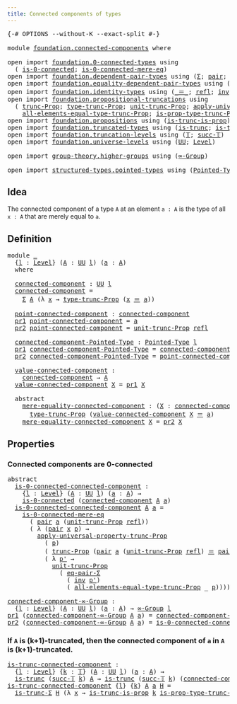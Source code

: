```yaml
---
title: Connected components of types
---
```


<pre class="Agda"><a id="55" class="Symbol">{-#</a> <a id="59" class="Keyword">OPTIONS</a> <a id="67" class="Pragma">--without-K</a> <a id="79" class="Pragma">--exact-split</a> <a id="93" class="Symbol">#-}</a>

<a id="98" class="Keyword">module</a> <a id="105" href="foundation.connected-components.html" class="Module">foundation.connected-components</a> <a id="137" class="Keyword">where</a>

<a id="144" class="Keyword">open</a> <a id="149" class="Keyword">import</a> <a id="156" href="foundation.0-connected-types.html" class="Module">foundation.0-connected-types</a> <a id="185" class="Keyword">using</a>
  <a id="193" class="Symbol">(</a> <a id="195" href="foundation.0-connected-types.html#1858" class="Function">is-0-connected</a><a id="209" class="Symbol">;</a> <a id="211" href="foundation.0-connected-types.html#2434" class="Function">is-0-connected-mere-eq</a><a id="233" class="Symbol">)</a>
<a id="235" class="Keyword">open</a> <a id="240" class="Keyword">import</a> <a id="247" href="foundation.dependent-pair-types.html" class="Module">foundation.dependent-pair-types</a> <a id="279" class="Keyword">using</a> <a id="285" class="Symbol">(</a><a id="286" href="foundation-core.dependent-pair-types.html#515" class="Record">Σ</a><a id="287" class="Symbol">;</a> <a id="289" href="foundation-core.dependent-pair-types.html#588" class="InductiveConstructor">pair</a><a id="293" class="Symbol">;</a> <a id="295" href="foundation-core.dependent-pair-types.html#605" class="Field">pr1</a><a id="298" class="Symbol">;</a> <a id="300" href="foundation-core.dependent-pair-types.html#617" class="Field">pr2</a><a id="303" class="Symbol">)</a>
<a id="305" class="Keyword">open</a> <a id="310" class="Keyword">import</a> <a id="317" href="foundation.equality-dependent-pair-types.html" class="Module">foundation.equality-dependent-pair-types</a> <a id="358" class="Keyword">using</a> <a id="364" class="Symbol">(</a><a id="365" href="foundation-core.equality-dependent-pair-types.html#1278" class="Function">eq-pair-Σ</a><a id="374" class="Symbol">)</a>
<a id="376" class="Keyword">open</a> <a id="381" class="Keyword">import</a> <a id="388" href="foundation.identity-types.html" class="Module">foundation.identity-types</a> <a id="414" class="Keyword">using</a> <a id="420" class="Symbol">(</a><a id="421" href="foundation-core.identity-types.html#1865" class="Function Operator">_＝_</a><a id="424" class="Symbol">;</a> <a id="426" href="foundation-core.identity-types.html#1820" class="InductiveConstructor">refl</a><a id="430" class="Symbol">;</a> <a id="432" href="foundation-core.identity-types.html#2729" class="Function">inv</a><a id="435" class="Symbol">)</a>
<a id="437" class="Keyword">open</a> <a id="442" class="Keyword">import</a> <a id="449" href="foundation.propositional-truncations.html" class="Module">foundation.propositional-truncations</a> <a id="486" class="Keyword">using</a>
  <a id="494" class="Symbol">(</a> <a id="496" href="foundation.propositional-truncations.html#2707" class="Function">trunc-Prop</a><a id="506" class="Symbol">;</a> <a id="508" href="foundation.propositional-truncations.html#2209" class="Function">type-trunc-Prop</a><a id="523" class="Symbol">;</a> <a id="525" href="foundation.propositional-truncations.html#2293" class="Function">unit-trunc-Prop</a><a id="540" class="Symbol">;</a> <a id="542" href="foundation.propositional-truncations.html#5775" class="Function">apply-universal-property-trunc-Prop</a><a id="577" class="Symbol">;</a>
    <a id="583" href="foundation.propositional-truncations.html#2514" class="Function">all-elements-equal-type-trunc-Prop</a><a id="617" class="Symbol">;</a> <a id="619" href="foundation.propositional-truncations.html#2388" class="Function">is-prop-type-trunc-Prop</a><a id="642" class="Symbol">)</a>
<a id="644" class="Keyword">open</a> <a id="649" class="Keyword">import</a> <a id="656" href="foundation.propositions.html" class="Module">foundation.propositions</a> <a id="680" class="Keyword">using</a> <a id="686" class="Symbol">(</a><a id="687" href="foundation.propositions.html#979" class="Function">is-trunc-is-prop</a><a id="703" class="Symbol">)</a>
<a id="705" class="Keyword">open</a> <a id="710" class="Keyword">import</a> <a id="717" href="foundation.truncated-types.html" class="Module">foundation.truncated-types</a> <a id="744" class="Keyword">using</a> <a id="750" class="Symbol">(</a><a id="751" href="foundation-core.truncated-types.html#1749" class="Function">is-trunc</a><a id="759" class="Symbol">;</a> <a id="761" href="foundation-core.truncated-types.html#5863" class="Function">is-trunc-Σ</a><a id="771" class="Symbol">)</a>
<a id="773" class="Keyword">open</a> <a id="778" class="Keyword">import</a> <a id="785" href="foundation.truncation-levels.html" class="Module">foundation.truncation-levels</a> <a id="814" class="Keyword">using</a> <a id="820" class="Symbol">(</a><a id="821" href="foundation-core.truncation-levels.html#395" class="Datatype">𝕋</a><a id="822" class="Symbol">;</a> <a id="824" href="foundation-core.truncation-levels.html#432" class="InductiveConstructor">succ-𝕋</a><a id="830" class="Symbol">)</a>
<a id="832" class="Keyword">open</a> <a id="837" class="Keyword">import</a> <a id="844" href="foundation.universe-levels.html" class="Module">foundation.universe-levels</a> <a id="871" class="Keyword">using</a> <a id="877" class="Symbol">(</a><a id="878" href="foundation-core.universe-levels.html#235" class="Primitive">UU</a><a id="880" class="Symbol">;</a> <a id="882" href="Agda.Primitive.html#597" class="Postulate">Level</a><a id="887" class="Symbol">)</a>

<a id="890" class="Keyword">open</a> <a id="895" class="Keyword">import</a> <a id="902" href="group-theory.higher-groups.html" class="Module">group-theory.higher-groups</a> <a id="929" class="Keyword">using</a> <a id="935" class="Symbol">(</a><a id="936" href="group-theory.higher-groups.html#1626" class="Function">∞-Group</a><a id="943" class="Symbol">)</a>

<a id="946" class="Keyword">open</a> <a id="951" class="Keyword">import</a> <a id="958" href="structured-types.pointed-types.html" class="Module">structured-types.pointed-types</a> <a id="989" class="Keyword">using</a> <a id="995" class="Symbol">(</a><a id="996" href="structured-types.pointed-types.html#383" class="Function">Pointed-Type</a><a id="1008" class="Symbol">)</a>
</pre>
## Idea

The connected component of a type `A` at an element `a : A` is the type of all `x : A` that are merely equal to `a`.

## Definition

<pre class="Agda"><a id="1165" class="Keyword">module</a> <a id="1172" href="foundation.connected-components.html#1172" class="Module">_</a>
  <a id="1176" class="Symbol">{</a><a id="1177" href="foundation.connected-components.html#1177" class="Bound">l</a> <a id="1179" class="Symbol">:</a> <a id="1181" href="Agda.Primitive.html#597" class="Postulate">Level</a><a id="1186" class="Symbol">}</a> <a id="1188" class="Symbol">(</a><a id="1189" href="foundation.connected-components.html#1189" class="Bound">A</a> <a id="1191" class="Symbol">:</a> <a id="1193" href="foundation-core.universe-levels.html#235" class="Primitive">UU</a> <a id="1196" href="foundation.connected-components.html#1177" class="Bound">l</a><a id="1197" class="Symbol">)</a> <a id="1199" class="Symbol">(</a><a id="1200" href="foundation.connected-components.html#1200" class="Bound">a</a> <a id="1202" class="Symbol">:</a> <a id="1204" href="foundation.connected-components.html#1189" class="Bound">A</a><a id="1205" class="Symbol">)</a>
  <a id="1209" class="Keyword">where</a>

  <a id="1218" href="foundation.connected-components.html#1218" class="Function">connected-component</a> <a id="1238" class="Symbol">:</a> <a id="1240" href="foundation-core.universe-levels.html#235" class="Primitive">UU</a> <a id="1243" href="foundation.connected-components.html#1177" class="Bound">l</a>
  <a id="1247" href="foundation.connected-components.html#1218" class="Function">connected-component</a> <a id="1267" class="Symbol">=</a>
    <a id="1273" href="foundation-core.dependent-pair-types.html#515" class="Record">Σ</a> <a id="1275" href="foundation.connected-components.html#1189" class="Bound">A</a> <a id="1277" class="Symbol">(λ</a> <a id="1280" href="foundation.connected-components.html#1280" class="Bound">x</a> <a id="1282" class="Symbol">→</a> <a id="1284" href="foundation.propositional-truncations.html#2209" class="Function">type-trunc-Prop</a> <a id="1300" class="Symbol">(</a><a id="1301" href="foundation.connected-components.html#1280" class="Bound">x</a> <a id="1303" href="foundation-core.identity-types.html#1865" class="Function Operator">＝</a> <a id="1305" href="foundation.connected-components.html#1200" class="Bound">a</a><a id="1306" class="Symbol">))</a>

  <a id="1312" href="foundation.connected-components.html#1312" class="Function">point-connected-component</a> <a id="1338" class="Symbol">:</a> <a id="1340" href="foundation.connected-components.html#1218" class="Function">connected-component</a>
  <a id="1362" href="foundation-core.dependent-pair-types.html#605" class="Field">pr1</a> <a id="1366" href="foundation.connected-components.html#1312" class="Function">point-connected-component</a> <a id="1392" class="Symbol">=</a> <a id="1394" href="foundation.connected-components.html#1200" class="Bound">a</a>
  <a id="1398" href="foundation-core.dependent-pair-types.html#617" class="Field">pr2</a> <a id="1402" href="foundation.connected-components.html#1312" class="Function">point-connected-component</a> <a id="1428" class="Symbol">=</a> <a id="1430" href="foundation.propositional-truncations.html#2293" class="Function">unit-trunc-Prop</a> <a id="1446" href="foundation-core.identity-types.html#1820" class="InductiveConstructor">refl</a>

  <a id="1454" href="foundation.connected-components.html#1454" class="Function">connected-component-Pointed-Type</a> <a id="1487" class="Symbol">:</a> <a id="1489" href="structured-types.pointed-types.html#383" class="Function">Pointed-Type</a> <a id="1502" href="foundation.connected-components.html#1177" class="Bound">l</a>
  <a id="1506" href="foundation-core.dependent-pair-types.html#605" class="Field">pr1</a> <a id="1510" href="foundation.connected-components.html#1454" class="Function">connected-component-Pointed-Type</a> <a id="1543" class="Symbol">=</a> <a id="1545" href="foundation.connected-components.html#1218" class="Function">connected-component</a>
  <a id="1567" href="foundation-core.dependent-pair-types.html#617" class="Field">pr2</a> <a id="1571" href="foundation.connected-components.html#1454" class="Function">connected-component-Pointed-Type</a> <a id="1604" class="Symbol">=</a> <a id="1606" href="foundation.connected-components.html#1312" class="Function">point-connected-component</a>

  <a id="1635" href="foundation.connected-components.html#1635" class="Function">value-connected-component</a> <a id="1661" class="Symbol">:</a>
    <a id="1667" href="foundation.connected-components.html#1218" class="Function">connected-component</a> <a id="1687" class="Symbol">→</a> <a id="1689" href="foundation.connected-components.html#1189" class="Bound">A</a>
  <a id="1693" href="foundation.connected-components.html#1635" class="Function">value-connected-component</a> <a id="1719" href="foundation.connected-components.html#1719" class="Bound">X</a> <a id="1721" class="Symbol">=</a> <a id="1723" href="foundation-core.dependent-pair-types.html#605" class="Field">pr1</a> <a id="1727" href="foundation.connected-components.html#1719" class="Bound">X</a>

  <a id="1732" class="Keyword">abstract</a>
    <a id="1745" href="foundation.connected-components.html#1745" class="Function">mere-equality-connected-component</a> <a id="1779" class="Symbol">:</a> <a id="1781" class="Symbol">(</a><a id="1782" href="foundation.connected-components.html#1782" class="Bound">X</a> <a id="1784" class="Symbol">:</a> <a id="1786" href="foundation.connected-components.html#1218" class="Function">connected-component</a><a id="1805" class="Symbol">)</a> <a id="1807" class="Symbol">→</a>
      <a id="1815" href="foundation.propositional-truncations.html#2209" class="Function">type-trunc-Prop</a> <a id="1831" class="Symbol">(</a><a id="1832" href="foundation.connected-components.html#1635" class="Function">value-connected-component</a> <a id="1858" href="foundation.connected-components.html#1782" class="Bound">X</a> <a id="1860" href="foundation-core.identity-types.html#1865" class="Function Operator">＝</a> <a id="1862" href="foundation.connected-components.html#1200" class="Bound">a</a><a id="1863" class="Symbol">)</a>
    <a id="1869" href="foundation.connected-components.html#1745" class="Function">mere-equality-connected-component</a> <a id="1903" href="foundation.connected-components.html#1903" class="Bound">X</a> <a id="1905" class="Symbol">=</a> <a id="1907" href="foundation-core.dependent-pair-types.html#617" class="Field">pr2</a> <a id="1911" href="foundation.connected-components.html#1903" class="Bound">X</a>
</pre>
## Properties

### Connected components are 0-connected

<pre class="Agda"><a id="1983" class="Keyword">abstract</a>
  <a id="is-0-connected-connected-component"></a><a id="1994" href="foundation.connected-components.html#1994" class="Function">is-0-connected-connected-component</a> <a id="2029" class="Symbol">:</a>
    <a id="2035" class="Symbol">{</a><a id="2036" href="foundation.connected-components.html#2036" class="Bound">l</a> <a id="2038" class="Symbol">:</a> <a id="2040" href="Agda.Primitive.html#597" class="Postulate">Level</a><a id="2045" class="Symbol">}</a> <a id="2047" class="Symbol">(</a><a id="2048" href="foundation.connected-components.html#2048" class="Bound">A</a> <a id="2050" class="Symbol">:</a> <a id="2052" href="foundation-core.universe-levels.html#235" class="Primitive">UU</a> <a id="2055" href="foundation.connected-components.html#2036" class="Bound">l</a><a id="2056" class="Symbol">)</a> <a id="2058" class="Symbol">(</a><a id="2059" href="foundation.connected-components.html#2059" class="Bound">a</a> <a id="2061" class="Symbol">:</a> <a id="2063" href="foundation.connected-components.html#2048" class="Bound">A</a><a id="2064" class="Symbol">)</a> <a id="2066" class="Symbol">→</a>
    <a id="2072" href="foundation.0-connected-types.html#1858" class="Function">is-0-connected</a> <a id="2087" class="Symbol">(</a><a id="2088" href="foundation.connected-components.html#1218" class="Function">connected-component</a> <a id="2108" href="foundation.connected-components.html#2048" class="Bound">A</a> <a id="2110" href="foundation.connected-components.html#2059" class="Bound">a</a><a id="2111" class="Symbol">)</a>
  <a id="2115" href="foundation.connected-components.html#1994" class="Function">is-0-connected-connected-component</a> <a id="2150" href="foundation.connected-components.html#2150" class="Bound">A</a> <a id="2152" href="foundation.connected-components.html#2152" class="Bound">a</a> <a id="2154" class="Symbol">=</a>
    <a id="2160" href="foundation.0-connected-types.html#2434" class="Function">is-0-connected-mere-eq</a>
      <a id="2189" class="Symbol">(</a> <a id="2191" href="foundation-core.dependent-pair-types.html#588" class="InductiveConstructor">pair</a> <a id="2196" href="foundation.connected-components.html#2152" class="Bound">a</a> <a id="2198" class="Symbol">(</a><a id="2199" href="foundation.propositional-truncations.html#2293" class="Function">unit-trunc-Prop</a> <a id="2215" href="foundation-core.identity-types.html#1820" class="InductiveConstructor">refl</a><a id="2219" class="Symbol">))</a>
      <a id="2228" class="Symbol">(</a> <a id="2230" class="Symbol">λ</a> <a id="2232" class="Symbol">(</a><a id="2233" href="foundation-core.dependent-pair-types.html#588" class="InductiveConstructor">pair</a> <a id="2238" href="foundation.connected-components.html#2238" class="Bound">x</a> <a id="2240" href="foundation.connected-components.html#2240" class="Bound">p</a><a id="2241" class="Symbol">)</a> <a id="2243" class="Symbol">→</a>
        <a id="2253" href="foundation.propositional-truncations.html#5775" class="Function">apply-universal-property-trunc-Prop</a>
          <a id="2299" class="Symbol">(</a> <a id="2301" href="foundation.connected-components.html#2240" class="Bound">p</a><a id="2302" class="Symbol">)</a>
          <a id="2314" class="Symbol">(</a> <a id="2316" href="foundation.propositional-truncations.html#2707" class="Function">trunc-Prop</a> <a id="2327" class="Symbol">(</a><a id="2328" href="foundation-core.dependent-pair-types.html#588" class="InductiveConstructor">pair</a> <a id="2333" href="foundation.connected-components.html#2152" class="Bound">a</a> <a id="2335" class="Symbol">(</a><a id="2336" href="foundation.propositional-truncations.html#2293" class="Function">unit-trunc-Prop</a> <a id="2352" href="foundation-core.identity-types.html#1820" class="InductiveConstructor">refl</a><a id="2356" class="Symbol">)</a> <a id="2358" href="foundation-core.identity-types.html#1865" class="Function Operator">＝</a> <a id="2360" href="foundation-core.dependent-pair-types.html#588" class="InductiveConstructor">pair</a> <a id="2365" href="foundation.connected-components.html#2238" class="Bound">x</a> <a id="2367" href="foundation.connected-components.html#2240" class="Bound">p</a><a id="2368" class="Symbol">))</a>
          <a id="2381" class="Symbol">(</a> <a id="2383" class="Symbol">λ</a> <a id="2385" href="foundation.connected-components.html#2385" class="Bound">p&#39;</a> <a id="2388" class="Symbol">→</a>
            <a id="2402" href="foundation.propositional-truncations.html#2293" class="Function">unit-trunc-Prop</a>
              <a id="2432" class="Symbol">(</a> <a id="2434" href="foundation-core.equality-dependent-pair-types.html#1278" class="Function">eq-pair-Σ</a>
                <a id="2460" class="Symbol">(</a> <a id="2462" href="foundation-core.identity-types.html#2729" class="Function">inv</a> <a id="2466" href="foundation.connected-components.html#2385" class="Bound">p&#39;</a><a id="2468" class="Symbol">)</a>
                <a id="2486" class="Symbol">(</a> <a id="2488" href="foundation.propositional-truncations.html#2514" class="Function">all-elements-equal-type-trunc-Prop</a> <a id="2523" class="Symbol">_</a> <a id="2525" href="foundation.connected-components.html#2240" class="Bound">p</a><a id="2526" class="Symbol">))))</a>

<a id="connected-component-∞-Group"></a><a id="2532" href="foundation.connected-components.html#2532" class="Function">connected-component-∞-Group</a> <a id="2560" class="Symbol">:</a>
  <a id="2564" class="Symbol">{</a><a id="2565" href="foundation.connected-components.html#2565" class="Bound">l</a> <a id="2567" class="Symbol">:</a> <a id="2569" href="Agda.Primitive.html#597" class="Postulate">Level</a><a id="2574" class="Symbol">}</a> <a id="2576" class="Symbol">(</a><a id="2577" href="foundation.connected-components.html#2577" class="Bound">A</a> <a id="2579" class="Symbol">:</a> <a id="2581" href="foundation-core.universe-levels.html#235" class="Primitive">UU</a> <a id="2584" href="foundation.connected-components.html#2565" class="Bound">l</a><a id="2585" class="Symbol">)</a> <a id="2587" class="Symbol">(</a><a id="2588" href="foundation.connected-components.html#2588" class="Bound">a</a> <a id="2590" class="Symbol">:</a> <a id="2592" href="foundation.connected-components.html#2577" class="Bound">A</a><a id="2593" class="Symbol">)</a> <a id="2595" class="Symbol">→</a> <a id="2597" href="group-theory.higher-groups.html#1626" class="Function">∞-Group</a> <a id="2605" href="foundation.connected-components.html#2565" class="Bound">l</a>
<a id="2607" href="foundation-core.dependent-pair-types.html#605" class="Field">pr1</a> <a id="2611" class="Symbol">(</a><a id="2612" href="foundation.connected-components.html#2532" class="Function">connected-component-∞-Group</a> <a id="2640" href="foundation.connected-components.html#2640" class="Bound">A</a> <a id="2642" href="foundation.connected-components.html#2642" class="Bound">a</a><a id="2643" class="Symbol">)</a> <a id="2645" class="Symbol">=</a> <a id="2647" href="foundation.connected-components.html#1454" class="Function">connected-component-Pointed-Type</a> <a id="2680" href="foundation.connected-components.html#2640" class="Bound">A</a> <a id="2682" href="foundation.connected-components.html#2642" class="Bound">a</a>
<a id="2684" href="foundation-core.dependent-pair-types.html#617" class="Field">pr2</a> <a id="2688" class="Symbol">(</a><a id="2689" href="foundation.connected-components.html#2532" class="Function">connected-component-∞-Group</a> <a id="2717" href="foundation.connected-components.html#2717" class="Bound">A</a> <a id="2719" href="foundation.connected-components.html#2719" class="Bound">a</a><a id="2720" class="Symbol">)</a> <a id="2722" class="Symbol">=</a> <a id="2724" href="foundation.connected-components.html#1994" class="Function">is-0-connected-connected-component</a> <a id="2759" href="foundation.connected-components.html#2717" class="Bound">A</a> <a id="2761" href="foundation.connected-components.html#2719" class="Bound">a</a>
</pre>
### If `A` is (k+1)-truncated, then the connected component of `a` in `A` is (k+1)-truncated.

<pre class="Agda"><a id="is-trunc-connected-component"></a><a id="2871" href="foundation.connected-components.html#2871" class="Function">is-trunc-connected-component</a> <a id="2900" class="Symbol">:</a>
  <a id="2904" class="Symbol">{</a><a id="2905" href="foundation.connected-components.html#2905" class="Bound">l</a> <a id="2907" class="Symbol">:</a> <a id="2909" href="Agda.Primitive.html#597" class="Postulate">Level</a><a id="2914" class="Symbol">}</a> <a id="2916" class="Symbol">{</a><a id="2917" href="foundation.connected-components.html#2917" class="Bound">k</a> <a id="2919" class="Symbol">:</a> <a id="2921" href="foundation-core.truncation-levels.html#395" class="Datatype">𝕋</a><a id="2922" class="Symbol">}</a> <a id="2924" class="Symbol">(</a><a id="2925" href="foundation.connected-components.html#2925" class="Bound">A</a> <a id="2927" class="Symbol">:</a> <a id="2929" href="foundation-core.universe-levels.html#235" class="Primitive">UU</a> <a id="2932" href="foundation.connected-components.html#2905" class="Bound">l</a><a id="2933" class="Symbol">)</a> <a id="2935" class="Symbol">(</a><a id="2936" href="foundation.connected-components.html#2936" class="Bound">a</a> <a id="2938" class="Symbol">:</a> <a id="2940" href="foundation.connected-components.html#2925" class="Bound">A</a><a id="2941" class="Symbol">)</a> <a id="2943" class="Symbol">→</a>
  <a id="2947" href="foundation-core.truncated-types.html#1749" class="Function">is-trunc</a> <a id="2956" class="Symbol">(</a><a id="2957" href="foundation-core.truncation-levels.html#432" class="InductiveConstructor">succ-𝕋</a> <a id="2964" href="foundation.connected-components.html#2917" class="Bound">k</a><a id="2965" class="Symbol">)</a> <a id="2967" href="foundation.connected-components.html#2925" class="Bound">A</a> <a id="2969" class="Symbol">→</a> <a id="2971" href="foundation-core.truncated-types.html#1749" class="Function">is-trunc</a> <a id="2980" class="Symbol">(</a><a id="2981" href="foundation-core.truncation-levels.html#432" class="InductiveConstructor">succ-𝕋</a> <a id="2988" href="foundation.connected-components.html#2917" class="Bound">k</a><a id="2989" class="Symbol">)</a> <a id="2991" class="Symbol">(</a><a id="2992" href="foundation.connected-components.html#1218" class="Function">connected-component</a> <a id="3012" href="foundation.connected-components.html#2925" class="Bound">A</a> <a id="3014" href="foundation.connected-components.html#2936" class="Bound">a</a><a id="3015" class="Symbol">)</a>
<a id="3017" href="foundation.connected-components.html#2871" class="Function">is-trunc-connected-component</a> <a id="3046" class="Symbol">{</a><a id="3047" href="foundation.connected-components.html#3047" class="Bound">l</a><a id="3048" class="Symbol">}</a> <a id="3050" class="Symbol">{</a><a id="3051" href="foundation.connected-components.html#3051" class="Bound">k</a><a id="3052" class="Symbol">}</a> <a id="3054" href="foundation.connected-components.html#3054" class="Bound">A</a> <a id="3056" href="foundation.connected-components.html#3056" class="Bound">a</a> <a id="3058" href="foundation.connected-components.html#3058" class="Bound">H</a> <a id="3060" class="Symbol">=</a>
  <a id="3064" href="foundation-core.truncated-types.html#5863" class="Function">is-trunc-Σ</a> <a id="3075" href="foundation.connected-components.html#3058" class="Bound">H</a> <a id="3077" class="Symbol">(λ</a> <a id="3080" href="foundation.connected-components.html#3080" class="Bound">x</a> <a id="3082" class="Symbol">→</a> <a id="3084" href="foundation.propositions.html#979" class="Function">is-trunc-is-prop</a> <a id="3101" href="foundation.connected-components.html#3051" class="Bound">k</a> <a id="3103" href="foundation.propositional-truncations.html#2388" class="Function">is-prop-type-trunc-Prop</a><a id="3126" class="Symbol">)</a>

</pre>
